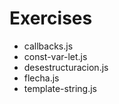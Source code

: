 # Exercises
* callbacks.js 
* const-var-let.js 
* desestructuracion.js
* flecha.js
* template-string.js
